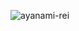 
![ayanami-rei](https://github.com/evangelicl/evangelicl/assets/160098845/8fb279bb-d357-42ee-babc-1eec53fc8bc7)

